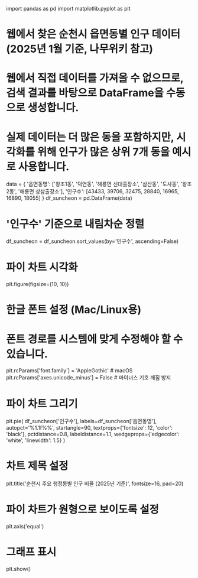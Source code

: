 import pandas as pd
import matplotlib.pyplot as plt

# 웹에서 찾은 순천시 읍면동별 인구 데이터 (2025년 1월 기준, 나무위키 참고)
# 웹에서 직접 데이터를 가져올 수 없으므로, 검색 결과를 바탕으로 DataFrame을 수동으로 생성합니다.
# 실제 데이터는 더 많은 동을 포함하지만, 시각화를 위해 인구가 많은 상위 7개 동을 예시로 사용합니다.
data = {
    '읍면동명': ['왕조1동', '덕연동', '해룡면 신대출장소', '삼산동', '도사동', '왕조2동', '해룡면 상삼출장소'],
    '인구수': [43433, 39706, 32475, 28840, 16965, 16890, 18055]
}
df_suncheon = pd.DataFrame(data)

# '인구수' 기준으로 내림차순 정렬
df_suncheon = df_suncheon.sort_values(by='인구수', ascending=False)

# 파이 차트 시각화
plt.figure(figsize=(10, 10))

# 한글 폰트 설정 (Mac/Linux용)
# 폰트 경로를 시스템에 맞게 수정해야 할 수 있습니다.
plt.rcParams['font.family'] = 'AppleGothic'  # macOS
plt.rcParams['axes.unicode_minus'] = False # 마이너스 기호 깨짐 방지

# 파이 차트 그리기
plt.pie(
    df_suncheon['인구수'],
    labels=df_suncheon['읍면동명'],
    autopct='%1.1f%%',
    startangle=90,
    textprops={'fontsize': 12, 'color': 'black'},
    pctdistance=0.8,
    labeldistance=1.1,
    wedgeprops={'edgecolor': 'white', 'linewidth': 1.5}
)

# 차트 제목 설정
plt.title('순천시 주요 행정동별 인구 비율 (2025년 기준)', fontsize=16, pad=20)

# 파이 차트가 원형으로 보이도록 설정
plt.axis('equal')

# 그래프 표시
plt.show()

